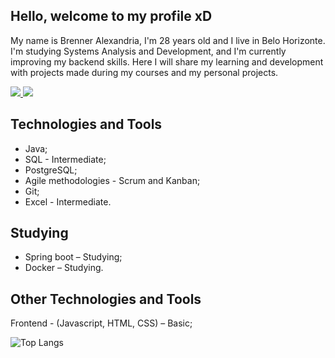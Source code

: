 ## Hello, welcome to my profile xD

<p>My name is Brenner Alexandria, I'm 28 years old and I live in Belo Horizonte. I'm studying Systems Analysis and Development, and I'm currently improving my backend skills. Here I will share my learning and development with projects made during my courses and my personal projects.<p/>

<div>
  <a href="mailto:obrenneralexandria@gmail.com">
    <img src="https://img.shields.io/badge/-Gmail-%23333?style=for-the-badge&logo=gmail&logoColor=red" target="_blank">
  </a>
  <a href="https://www.linkedin.com/in/brenner-alexandria-b73694205/" target="blank">
    <img src="https://img.shields.io/badge/-LinkedIn-%230077B5?style=for-the-badge&logo=linkedin&logoColor=white" target="_blank">
  </a>
</div>

## Technologies and Tools

* Java;
* SQL - Intermediate;
* PostgreSQL;
* Agile methodologies - Scrum and Kanban;
* Git;
* Excel - Intermediate.

## Studying

  * Spring boot – Studying;
  * Docker – Studying.

## Other Technologies and Tools
Frontend - (Javascript, HTML, CSS) – Basic;

![Top Langs](https://github-readme-stats.vercel.app/api/top-langs/?username=brenneralexandria&layout=compact)
